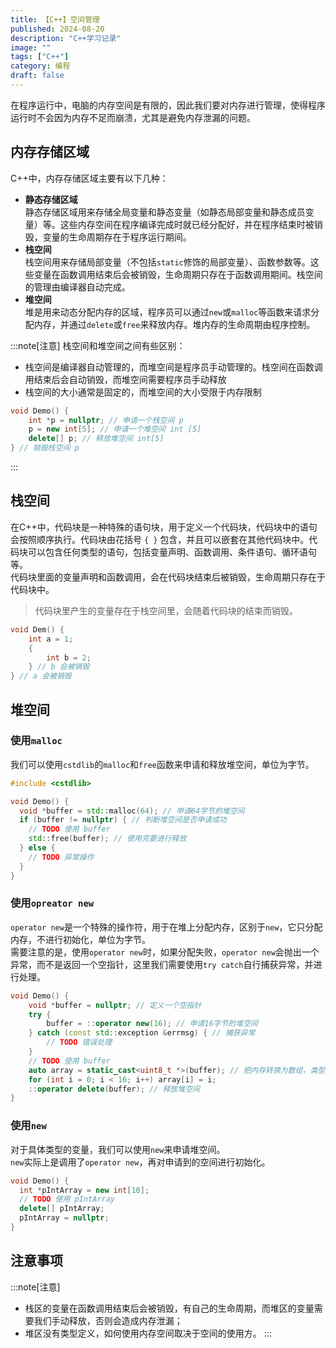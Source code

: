 ```yaml
---
title: 【C++】空间管理
published: 2024-08-20
description: "C++学习记录"
image: ""
tags: ["C++"]
category: 编程
draft: false
---
```


在程序运行中，电脑的内存空间是有限的，因此我们要对内存进行管理，使得程序运行时不会因为内存不足而崩溃，尤其是避免内存泄漏的问题。


## 内存存储区域

C++中，内存存储区域主要有以下几种：
* **静态存储区域**  
  静态存储区域用来存储全局变量和静态变量（如静态局部变量和静态成员变量）等。这些内存空间在程序编译完成时就已经分配好，并在程序结束时被销毁，变量的生命周期存在于程序运行期间。
* **栈空间**  
  栈空间用来存储局部变量（不包括`static`修饰的局部变量）、函数参数等。这些变量在函数调用结束后会被销毁，生命周期只存在于函数调用期间。栈空间的管理由编译器自动完成。
* **堆空间**  
  堆是用来动态分配内存的区域，程序员可以通过`new`或`malloc`等函数来请求分配内存，并通过`delete`或`free`来释放内存。堆内存的生命周期由程序控制。

:::note[注意]
栈空间和堆空间之间有些区别：
* 栈空间是编译器自动管理的，而堆空间是程序员手动管理的。栈空间在函数调用结束后会自动销毁，而堆空间需要程序员手动释放
* 栈空间的大小通常是固定的，而堆空间的大小受限于内存限制
```c++
void Demo() {
    int *p = nullptr; // 申请一个栈空间 p
    p = new int[5]; // 申请一个堆空间 int [5]
    delete[] p; // 释放堆空间 int[5]
} // 销毁栈空间 p
```
:::

## 栈空间

在C++中，代码块是一种特殊的语句块，用于定义一个代码块，代码块中的语句会按照顺序执行。代码块由花括号 `{ }` 包含，并且可以嵌套在其他代码块中。代码块可以包含任何类型的语句，包括变量声明、函数调用、条件语句、循环语句等。  
代码块里面的变量声明和函数调用，会在代码块结束后被销毁，生命周期只存在于代码块中。
> 代码块里产生的变量存在于栈空间里，会随着代码块的结束而销毁。
```c++
void Dem() {
    int a = 1;
    {
        int b = 2;
    } // b 会被销毁
} // a 会被销毁
```

## 堆空间

### 使用`malloc`
我们可以使用`cstdlib`的`malloc`和`free`函数来申请和释放堆空间，单位为字节。
```c++
#include <cstdlib>

void Demo() {
  void *buffer = std::malloc(64); // 申请64字节的堆空间
  if (buffer != nullptr) { // 判断堆空间是否申请成功
    // TODO 使用 buffer
    std::free(buffer); // 使用完要进行释放
  } else {
    // TODO 异常操作
  }
}
```

### 使用`opreator new`
`operator new`是一个特殊的操作符，用于在堆上分配内存，区别于`new`，它只分配内存，不进行初始化，单位为字节。  
需要注意的是，使用`operator new`时，如果分配失败，`operator new`会抛出一个异常，而不是返回一个空指针，这里我们需要使用`try catch`自行捕获异常，并进行处理。
```c++
void Demo() {
    void *buffer = nullptr; // 定义一个空指针
    try {
        buffer = ::operator new(16); // 申请16字节的堆空间
    } catch (const std::exception &errmsg) { // 捕获异常
        // TODO 错误处理
    }
    // TODO 使用 buffer
    auto array = static_cast<uint8_t *>(buffer); // 把内存转换为数组，类型为uint8_t
    for (int i = 0; i < 16; i++) array[i] = i;
    ::operator delete(buffer); // 释放堆空间
}
```

### 使用`new`
对于具体类型的变量，我们可以使用`new`来申请堆空间。  
`new`实际上是调用了`operator new`，再对申请到的空间进行初始化。
```c++
void Demo() {
  int *pIntArray = new int[10];
  // TODO 使用 pIntArray
  delete[] pIntArray;
  pIntArray = nullptr;
}
```

## 注意事项
:::note[注意]
* 栈区的变量在函数调用结束后会被销毁，有自己的生命周期，而堆区的变量需要我们手动释放，否则会造成内存泄漏；
* 堆区没有类型定义，如何使用内存空间取决于空间的使用方。
:::
